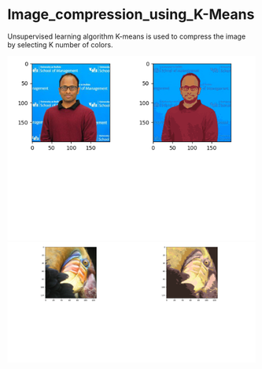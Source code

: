 # Image_compression_using_K-Means


Unsupervised learning algorithm K-means is used to compress the image by selecting K number of colors.


![GitHub Logo](Image_compression_2.png)
![GitHub Logo](Image_compression.png)
